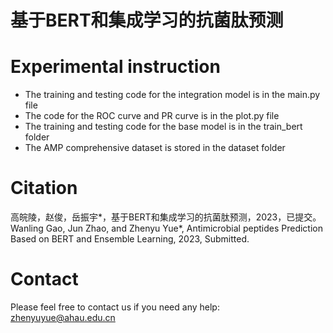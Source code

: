 # 基于BERT和集成学习的抗菌肽预测
# Experimental instruction
* The training and testing code for the integration model is in the main.py file
* The code for the ROC curve and PR curve is in the plot.py file
* The training and testing code for the base model is in the train_bert folder
* The AMP comprehensive dataset is stored in the dataset folder
# Citation
高皖陵，赵俊，岳振宇*，基于BERT和集成学习的抗菌肽预测，2023，已提交。<br>
Wanling Gao, Jun Zhao, and Zhenyu Yue*, Antimicrobial peptides Prediction Based on BERT and Ensemble Learning, 2023, Submitted.
# Contact
Please feel free to contact us if you need any help: zhenyuyue@ahau.edu.cn
